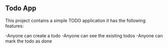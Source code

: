 ## Todo App
This project contains a simple TODO application it has the following features:
 
 -Anyone can create a todo
 -Anyone can see the existing todos
 -Anyone can mark the todo as done